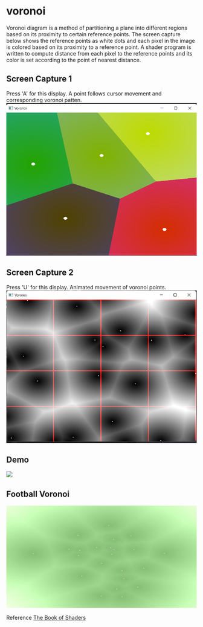 # voronoi  
Voronoi diagram is a method of partitioning a plane into different regions based on its proximity to certain reference points. The screen capture below shows the reference points as white dots and each pixel in the image is colored based on its proximity to a reference point. A shader program is written to compute distance from each pixel to the reference points and its color is set according to the point of nearest distance.  

## Screen Capture 1 
Press 'A' for this display. A point follows cursor movement and corresponding voronoi patten.![Basic](https://github.com/sandeshpokhrel54/voronoi/blob/main/output/vor1.png)  

## Screen Capture 2
Press 'U' for this display. Animated movement of voronoi points. ![animated](https://github.com/sandeshpokhrel54/voronoi/blob/main/output/vor2.png)  

## Demo
![](https://github.com/sandeshpokhrel54/voronoi/blob/main/output/demo.gif)  

## Football Voronoi
[![Watch the video](https://github.com/sandeshpokhrel54/voronoi/blob/main/vorrr.png)](https://www.youtube.com/watch?v=JfL0ZsjdXvE)

Reference [The Book of Shaders](https://thebookofshaders.com/)
